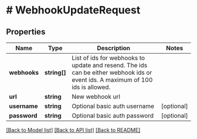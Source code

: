 # # WebhookUpdateRequest

## Properties

Name | Type | Description | Notes
------------ | ------------- | ------------- | -------------
**webhooks** | **string[]** | List of ids for webhooks to update and resend. The ids can be either webhook ids or event ids. A maximum of 100 ids is allowed. |
**url** | **string** | New webhook url |
**username** | **string** | Optional basic auth username | [optional]
**password** | **string** | Optional basic auth password | [optional]

[[Back to Model list]](../../README.md#models) [[Back to API list]](../../README.md#endpoints) [[Back to README]](../../README.md)

